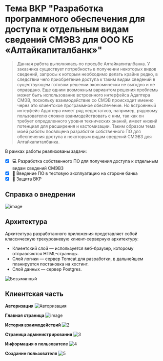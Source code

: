 # Тема ВКР "Разработка программного обеспечения для доступа к отдельным видам сведений СМЭВ3 для ООО КБ «Алтайкапиталбанк»"

>Данная работа выполнялась по просьбе Алтайкапиталбанка. У заказчика существует потребность в получении некоторых видов сведений, запросы к которым необходимо делать крайне редко, в следствии чего приобретение доступа к таким видам сведений в существующем готовом решении экономически не выгодно и не оправдано.
>Еще одним возможным вариантом решения проблемы может быть использование встроенного интерфейса Адаптера СМЭВ, поскольку взаимодействие со СМЭВ происходит именно через это клиентское программное обеспечение. Но встроенный интерфейс Адаптера имеет ряд недостатков, например, рядовому пользователю сложно взаимодействовать с ним, так как он требует определенного уровня технических знаний, имеет низкий потенциал для расширения и кастомизации.
>Таким образом тема моей работы посвящена разработке собственного ПО для обеспечения доступа к некоторым видам сведений СМЭВ3 для Алтайкапиталбанка.

В рамках работы реализованы задачи:
 - [x] :computer: Разработка собственного ПО для получения доступа к отдельным видам сведений СМЭВ3
 - [x] :bank: Введение ПО в тестовую эксплуатацию на стороне банка
 - [x] :tada: Защита ВКР

## Справка о внедрении
![image](https://github.com/tellurixn/VKR-Backend/assets/90182791/3da16bb2-53f9-42c6-97cd-9b8381d667cc)

## Архитектура
Архитектура разработанного приложения представляет собой классическую трехуровневую клиент-серверную архитектуру:

+ Клиентский слой — используется веб-браузер, которому отправляются HTML-страницы. 
+ Слой логики — сервер Tomcat для разработки, в дальнейшем планируется постановка на хостинг.
+ Слой данных — сервер Postgres.

![Безымянный](https://github.com/tellurixn/VKR-Backend/assets/90182791/9b01c3e4-4f3d-4a3a-a25f-8ac43e6a9df4)


## Клиентская часть
**Авторизация**
![Авторизация](https://github.com/tellurixn/VKR-Backend/assets/90182791/36d91ee1-259f-4446-a9e0-e9463cd4a270)

**Главная страница**
![image](https://github.com/tellurixn/VKR-Backend/assets/90182791/4314b41f-8a26-43c4-848c-82c12d872a99)

**История взаимодействий**
![2](https://github.com/tellurixn/VKR-Backend/assets/90182791/09732404-df90-4ef4-bee0-88c6842468cc)

**Страница администрирования**
![3](https://github.com/tellurixn/VKR-Backend/assets/90182791/9fc73887-39c1-4779-9f5f-173dab405596)

**Информация о пользователе**
![4](https://github.com/tellurixn/VKR-Backend/assets/90182791/3fefccd6-21ca-4f5f-93c2-3af3ed38faf9)

**Создание пользователя**
![5](https://github.com/tellurixn/VKR-Backend/assets/90182791/703b169f-a5c4-4a53-98e1-78a6e5bf2626)


